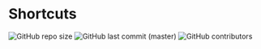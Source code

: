 # Shortcuts

![GitHub repo size](https://img.shields.io/github/repo-size/hegedus-adam/shortcuts)
![GitHub last commit (master)](https://img.shields.io/github/last-commit/hegedus-adam/shortcuts/master)
![GitHub contributors](https://img.shields.io/github/contributors/hegedus-adam/shortcuts)
